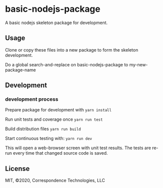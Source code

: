 # basic-nodejs-package
A basic nodejs skeleton package for development.

## Usage

Clone or copy these files into a new package to form the skeleton development.

Do a global search-and-replace on basic-nodejs-package to my-new-package-name

## Development

### development process

Prepare package for development with
  `yarn install`

Run unit tests and coverage once 
  `yarn run test`

Build distribution files 
  `yarn run build`

Start continuous testing with: 
  `yarn run dev`

This will open a web-browser screen with unit test results. 
The tests are re-run every time that changed source code is saved. 

## License

MIT, ©2020, Correspondence Technologies, LLC
